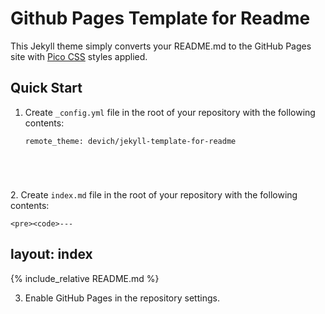 # Github Pages Template for Readme

This Jekyll theme simply converts your README.md to the GitHub Pages site with [Pico CSS](https://picocss.com/) styles applied.

## Quick Start
1. Create `_config.yml` file in the root of your repository with the following contents:
    <pre><code>remote_theme: devich/jekyll-template-for-readme
</code></pre>
2. Create `index.md` file in the root of your repository with the following contents:

    <pre><code>---
layout: index
---
&#123;% include_relative README.md %&#125;
</code></pre>

3. Enable GitHub Pages in the repository settings.